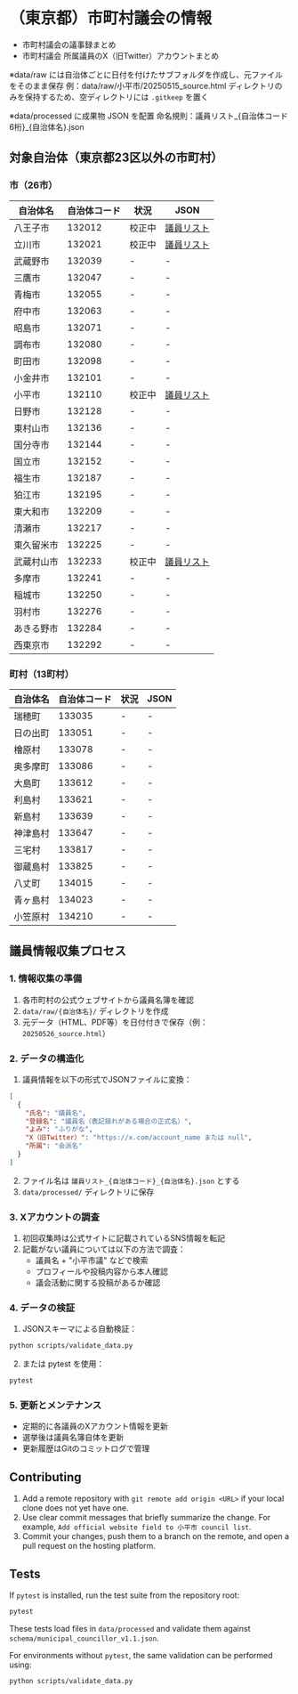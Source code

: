 # （東京都）市町村議会の情報
- 市町村議会の議事録まとめ
- 市町村議会 所属議員のX（旧Twitter）アカウントまとめ

※data/raw には自治体ごとに日付を付けたサブフォルダを作成し、元ファイルをそのまま保存 例：data/raw/小平市/20250515_source.html
ディレクトリのみを保持するため、空ディレクトリには `.gitkeep` を置く

※data/processed に成果物 JSON を配置
命名規則：議員リスト_{自治体コード6桁}_{自治体名}.json

## 対象自治体（東京都23区以外の市町村）

### 市（26市）
| 自治体名 | 自治体コード | 状況 | JSON |
|---------|------------|------|------|
| 八王子市 | 132012 | 校正中 | [議員リスト](data/processed/議員リスト_132012_八王子市.json) |
| 立川市 | 132021 | 校正中 | [議員リスト](data/processed/議員リスト_132021_立川市.json) |
| 武蔵野市 | 132039 | - | - |
| 三鷹市 | 132047 | - | - |
| 青梅市 | 132055 | - | - |
| 府中市 | 132063 | - | - |
| 昭島市 | 132071 | - | - |
| 調布市 | 132080 | - | - |
| 町田市 | 132098 | - | - |
| 小金井市 | 132101 | - | - |
| 小平市 | 132110 | 校正中 | [議員リスト](data/processed/議員リスト_132110_小平市.json) |
| 日野市 | 132128 | - | - |
| 東村山市 | 132136 | - | - |
| 国分寺市 | 132144 | - | - |
| 国立市 | 132152 | - | - |
| 福生市 | 132187 | - | - |
| 狛江市 | 132195 | - | - |
| 東大和市 | 132209 | - | - |
| 清瀬市 | 132217 | - | - |
| 東久留米市 | 132225 | - | - |
| 武蔵村山市 | 132233 | 校正中 | [議員リスト](data/processed/議員リスト_132233_武蔵村山市.json) |
| 多摩市 | 132241 | - | - |
| 稲城市 | 132250 | - | - |
| 羽村市 | 132276 | - | - |
| あきる野市 | 132284 | - | - |
| 西東京市 | 132292 | - | - |

### 町村（13町村）
| 自治体名 | 自治体コード | 状況 | JSON |
|---------|------------|------|------|
| 瑞穂町 | 133035 | - | - |
| 日の出町 | 133051 | - | - |
| 檜原村 | 133078 | - | - |
| 奥多摩町 | 133086 | - | - |
| 大島町 | 133612 | - | - |
| 利島村 | 133621 | - | - |
| 新島村 | 133639 | - | - |
| 神津島村 | 133647 | - | - |
| 三宅村 | 133817 | - | - |
| 御蔵島村 | 133825 | - | - |
| 八丈町 | 134015 | - | - |
| 青ヶ島村 | 134023 | - | - |
| 小笠原村 | 134210 | - | - |

## 議員情報収集プロセス

### 1. 情報収集の準備
1. 各市町村の公式ウェブサイトから議員名簿を確認
2. `data/raw/{自治体名}/` ディレクトリを作成
3. 元データ（HTML、PDF等）を日付付きで保存（例：`20250526_source.html`）

### 2. データの構造化
1. 議員情報を以下の形式でJSONファイルに変換：
```json
[
  {
    "氏名": "議員名",
    "登録名": "議員名（表記揺れがある場合の正式名）",
    "よみ": "ふりがな",
    "X（旧Twitter）": "https://x.com/account_name または null",
    "所属": "会派名"
  }
]
```

2. ファイル名は `議員リスト_{自治体コード}_{自治体名}.json` とする
3. `data/processed/` ディレクトリに保存

### 3. Xアカウントの調査
1. 初回収集時は公式サイトに記載されているSNS情報を転記
2. 記載がない議員については以下の方法で調査：
   - 議員名 + "小平市議" などで検索
   - プロフィールや投稿内容から本人確認
   - 議会活動に関する投稿があるか確認

### 4. データの検証
1. JSONスキーマによる自動検証：
```bash
python scripts/validate_data.py
```

2. または pytest を使用：
```bash
pytest
```

### 5. 更新とメンテナンス
- 定期的に各議員のXアカウント情報を更新
- 選挙後は議員名簿自体を更新
- 更新履歴はGitのコミットログで管理

## Contributing
1. Add a remote repository with `git remote add origin <URL>` if your local clone does not yet have one.
2. Use clear commit messages that briefly summarize the change. For example, `Add official website field to 小平市 council list`.
3. Commit your changes, push them to a branch on the remote, and open a pull request on the hosting platform.

## Tests

If `pytest` is installed, run the test suite from the repository root:

```bash
pytest
```

These tests load files in `data/processed` and validate them against
`schema/municipal_councillor_v1.1.json`.

For environments without `pytest`, the same validation can be performed using:

```bash
python scripts/validate_data.py
```

